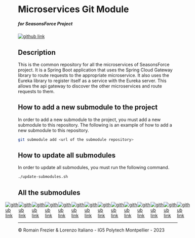 # Microservices Git Module
##### for SeasonsForce Project

<a target="_blank" href="https://github.com/lorenzo-italiano/Seasonsforce">
  <img alt="github link" src="https://img.shields.io/badge/SEASONFORCE-global-green?logo=github&style=for-the-badge">
</a>

## Description
This is the common repository for all the microservices of SeasonsForce project. It is a Spring Boot application that uses the Spring Cloud Gateway library to route requests to the appropriate microservice. It also uses the Eureka library to register itself as a service with the Eureka server. This allows the api gateway to discover the other microservices and route requests to them.

## How to add a new submodule to the project
In order to add a new submodule to the project, you must add a new submodule to this repository. The following is an example of how to add a new submodule to this repository.

``` bash
git submodule add <url of the submodule repository>
```

## How to update all submodules
In order to update all submodules, you must run the following command.

``` bash
./update-submodules.sh
```

## All the submodules

<div style="display: flex; flex-direction: row; justify-content: center;">
  <a target="_blank" href="https://github.com/lorenzo-italiano/seasonsforce-ms-address-api">
    <img alt="github link" src="https://img.shields.io/badge/SEASONFORCE-Address-important?logo=github&style=for-the-badge">
  </a>
  <a target="_blank" href="https://github.com/lorenzo-italiano/seasonsforce-ms-availability-api">
    <img alt="github link" src="https://img.shields.io/badge/SEASONFORCE-Availability-important?logo=github&style=for-the-badge">
  </a>
  <a target="_blank" href="https://github.com/lorenzo-italiano/seasonsforce-ms-company-api">
    <img alt="github link" src="https://img.shields.io/badge/SEASONFORCE-Company-important?logo=github&style=for-the-badge">
  </a>
  <a target="_blank" href="https://github.com/lorenzo-italiano/seasonsforce-ms-config-server">
    <img alt="github link" src="https://img.shields.io/badge/SEASONFORCE-Config Server-important?logo=github&style=for-the-badge">
  </a>
  <a target="_blank" href="https://github.com/lorenzo-italiano/seasonsforce-ms-discovery-service">
    <img alt="github link" src="https://img.shields.io/badge/SEASONFORCE-Discovery Service-important?logo=github&style=for-the-badge">
  </a>
  <a target="_blank" href="https://github.com/lorenzo-italiano/seasonsforce-ms-experience-api">
    <img alt="github link" src="https://img.shields.io/badge/SEASONFORCE-Experience-important?logo=github&style=for-the-badge">
  </a>
  <a target="_blank" href="https://github.com/lorenzo-italiano/seasonsforce-ms-invoice-api">
    <img alt="github link" src="https://img.shields.io/badge/SEASONFORCE-Invoice-important?logo=github&style=for-the-badge">
  </a>
  <a target="_blank" href="https://github.com/lorenzo-italiano/seasonsforce-ms-keycloak">
    <img alt="github link" src="https://img.shields.io/badge/SEASONFORCE-Keycloak-important?logo=github&style=for-the-badge">
  </a>
  <a target="_blank" href="https://github.com/lorenzo-italiano/seasonsforce-ms-notification-api">
    <img alt="github link" src="https://img.shields.io/badge/SEASONFORCE-Notification-important?logo=github&style=for-the-badge">
  </a>
  <a target="_blank" href="https://github.com/lorenzo-italiano/seasonsforce-ms-offer-api">
    <img alt="github link" src="https://img.shields.io/badge/SEASONFORCE-Offer-important?logo=github&style=for-the-badge">
  </a>
  <a target="_blank" href="https://github.com/lorenzo-italiano/seasonsforce-ms-payment-api">
    <img alt="github link" src="https://img.shields.io/badge/SEASONFORCE-Payment-important?logo=github&style=for-the-badge">
  </a>
  <a target="_blank" href="https://github.com/lorenzo-italiano/seasonsforce-ms-reference-api">
    <img alt="github link" src="https://img.shields.io/badge/SEASONFORCE-Reference-important?logo=github&style=for-the-badge">
  </a>
  <a target="_blank" href="https://github.com/lorenzo-italiano/seasonsforce-ms-review-api">
    <img alt="github link" src="https://img.shields.io/badge/SEASONFORCE-Review-important?logo=github&style=for-the-badge">
  </a>
  <a target="_blank" href="https://github.com/lorenzo-italiano/seasonsforce-ms-user-api">
    <img alt="github link" src="https://img.shields.io/badge/SEASONFORCE-User-important?logo=github&style=for-the-badge">
  </a>
</div>

---

© Romain Frezier & Lorenzo Italiano - IG5 Polytech Montpellier - 2023
